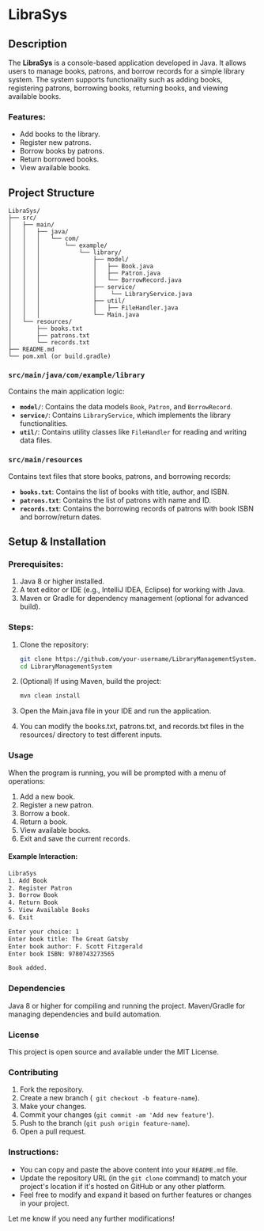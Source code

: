 # LibraSys

## Description
The **LibraSys** is a console-based application developed in Java. It allows users to manage books, patrons, and borrow records for a simple library system. The system supports functionality such as adding books, registering patrons, borrowing books, returning books, and viewing available books.

### Features:
- Add books to the library.
- Register new patrons.
- Borrow books by patrons.
- Return borrowed books.
- View available books.

## Project Structure
```
LibraSys/
├── src/
│   ├── main/
│   │   ├── java/
│   │   │   └── com/
│   │   │       └── example/
│   │   │           └── library/
│   │   │               ├── model/
│   │   │               │   ├── Book.java
│   │   │               │   ├── Patron.java
│   │   │               │   └── BorrowRecord.java
│   │   │               ├── service/
│   │   │               │    └── LibraryService.java
│   │   │               ├── util/
│   │   │               │   ├── FileHandler.java
│   │   │               └── Main.java
│   └── resources/
│       ├── books.txt
│       ├── patrons.txt
│       └── records.txt
├── README.md
└── pom.xml (or build.gradle)
```

### `src/main/java/com/example/library`
Contains the main application logic:
- **`model/`**: Contains the data models `Book`, `Patron`, and `BorrowRecord`.
- **`service/`**: Contains `LibraryService`, which implements the library functionalities.
- **`util/`**: Contains utility classes like `FileHandler` for reading and writing data files.

### `src/main/resources`
Contains text files that store books, patrons, and borrowing records:
- **`books.txt`**: Contains the list of books with title, author, and ISBN.
- **`patrons.txt`**: Contains the list of patrons with name and ID.
- **`records.txt`**: Contains the borrowing records of patrons with book ISBN and borrow/return dates.

## Setup & Installation

### Prerequisites:
1. Java 8 or higher installed.
2. A text editor or IDE (e.g., IntelliJ IDEA, Eclipse) for working with Java.
3. Maven or Gradle for dependency management (optional for advanced build).

### Steps:
1. Clone the repository:
   ```bash
   git clone https://github.com/your-username/LibraryManagementSystem.git
   cd LibraryManagementSystem
2. (Optional) If using Maven, build the project:

    ```bash
    mvn clean install
    ```
3.  Open the Main.java file in your IDE and run the application.

4.  You can modify the books.txt, patrons.txt, and records.txt files in the resources/ directory to test different inputs.

### Usage
When the program is running, you will be prompted with a menu of operations:

1.  Add a new book.
2.  Register a new patron. 
3. Borrow a book. 
4. Return a book. 
5. View available books. 
6. Exit and save the current records.
#### Example Interaction:
```bash
LibraSys
1. Add Book
2. Register Patron
3. Borrow Book
4. Return Book
5. View Available Books
6. Exit

Enter your choice: 1
Enter book title: The Great Gatsby
Enter book author: F. Scott Fitzgerald
Enter book ISBN: 9780743273565

Book added.
```
### Dependencies
Java 8 or higher for compiling and running the project.
Maven/Gradle for managing dependencies and build automation.

### License
This project is open source and available under the MIT License.

### Contributing
1.  Fork the repository.
2.  Create a new branch (` git checkout -b feature-name`).
3.  Make your changes.
4.  Commit your changes (`git commit -am 'Add new feature'`).
5.  Push to the branch (`git push origin feature-name`).
6.  Open a pull request.


### Instructions:
- You can copy and paste the above content into your `README.md` file.
- Update the repository URL (in the `git clone` command) to match your project's location if it's hosted on GitHub or any other platform.
- Feel free to modify and expand it based on further features or changes in your project.

Let me know if you need any further modifications!

